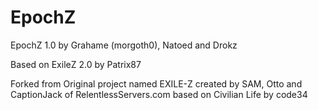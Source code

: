 # EpochZ

EpochZ 1.0 by Grahame (morgoth0), Natoed and Drokz

Based on ExileZ 2.0 by Patrix87

Forked from Original project named EXILE-Z created by SAM, Otto and CaptionJack of RelentlessServers.com based on Civilian Life by code34
